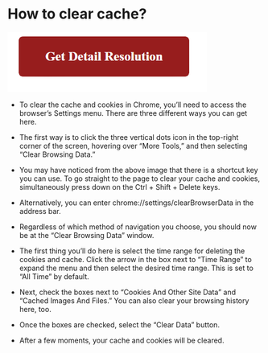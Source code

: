 # How to clear cache?


[![how to clear cache](red2.png)](https://github.com/howsworks/how.to.clear.cache)


* To clear the cache and cookies in Chrome, you’ll need to access the browser’s Settings menu. There are three different ways you can get here.

* The first way is to click the three vertical dots icon in the top-right corner of the screen, hovering over “More Tools,” and then selecting “Clear Browsing Data.”

* You may have noticed from the above image that there is a shortcut key you can use. To go straight to the page to clear your cache and cookies, simultaneously press down on the Ctrl + Shift + Delete keys.

* Alternatively, you can enter chrome://settings/clearBrowserData in the address bar.

* Regardless of which method of navigation you choose, you should now be at the “Clear Browsing Data” window.

* The first thing you’ll do here is select the time range for deleting the cookies and cache. Click the arrow in the box next to “Time Range” to expand the menu and then select the desired time range. This is set to “All Time” by default.

* Next, check the boxes next to “Cookies And Other Site Data” and “Cached Images And Files.” You can also clear your browsing history here, too.

* Once the boxes are checked, select the “Clear Data” button.

* After a few moments, your cache and cookies will be cleared.   
